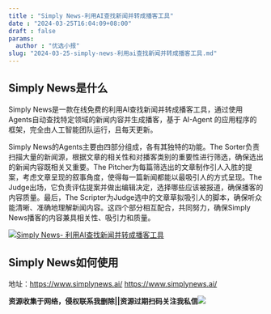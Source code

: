 ```yaml
---
title : "Simply News-利用AI查找新闻并转成播客工具"
date : "2024-03-25T16:04:09+08:00"
draft : false
params:
  author : "优选小报"
slug: "2024-03-25-simply-news-利用ai查找新闻并转成播客工具.md"
---
```


## Simply News是什么

Simply News是一款在线免费的利用AI查找新闻并转成播客工具，通过使用Agents自动查找特定领域的新闻内容并生成播客，基于 AI-Agent
的应用程序的框架，完全由人工智能团队运行，且每天更新。

Simply News的Agents主要由四部分组成，各有其独特的功能。The
Sorter负责扫描大量的新闻源，根据文章的相关性和对播客类别的重要性进行筛选，确保选出的新闻内容既相关又重要。The
Pitcher为每篇筛选出的文章制作引人入胜的提案，考虑文章呈现的叙事角度，使得每一篇新闻都能以最吸引人的方式呈现。The
Judge出场，它负责评估提案并做出编辑决定，选择哪些应该被报道，确保播客的内容质量。最后，The
Scripter为Judge选中的文章草拟吸引人的脚本，确保听众能清晰、准确地理解新闻内容。这四个部分相互配合，共同努力，确保Simply
News播客的内容兼具相关性、吸引力和质量。

[![Simply News-
利用AI查找新闻并转成播客工具](//img7-1.zhekoulieshou.com/mmbiz_jpg/iaHBVewvSIbAjcr9g6TlCXSfiaDqkbzuEzdNCQESL1fNzHLOfv3PeK8PZtQCwskzlANPzJmXXLIC9ZlXar7C3v1Q/0)](//img7-1.zhekoulieshou.com/mmbiz_jpg/iaHBVewvSIbAjcr9g6TlCXSfiaDqkbzuEzdNCQESL1fNzHLOfv3PeK8PZtQCwskzlANPzJmXXLIC9ZlXar7C3v1Q/0)

## Simply News如何使用

地址：https://www.simplynews.ai/ https://www.simplynews.ai/

**资源收集于网络，侵权联系我删除||资源过期扫码关注我私信**![](//img7-1.zhekoulieshou.com/mmbiz_jpg/iaHBVewvSIbAjcr9g6TlCXSfiaDqkbzuEzp207hVzPqT4YGQOAazQ1KNHCeACbia5Lzq4Ckwibe48iar1q7lgVP1o3w/640?wx_fmt=jpeg&from=appmsg)


